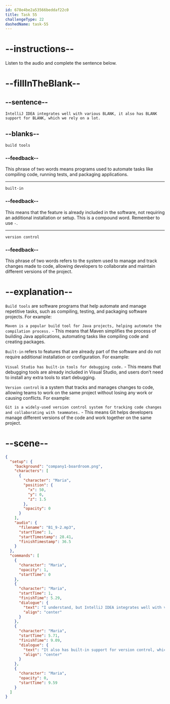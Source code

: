 ```yaml
---
id: 678e4be2a53566beddaf22c0
title: Task 55
challengeType: 22
dashedName: task-55
---
```


<!-- (audio) Maria: I understand, but IntelliJ IDEA integrates well with various build tools. It also has built-in support for version control, which we rely on a lot. -->

# --instructions--

Listen to the audio and complete the sentence below.

# --fillInTheBlank--

## --sentence--

`IntelliJ IDEA integrates well with various BLANK, it also has BLANK support for BLANK, which we rely on a lot.`

## --blanks--

`build tools`

### --feedback--

This phrase of two words means programs used to automate tasks like compiling code, running tests, and packaging applications.

---

`built-in`

### --feedback--

This means that the feature is already included in the software, not requiring an additional installation or setup. This is a compound word. Remember to use `-`.

---

`version control`

### --feedback--

This phrase of two words refers to the system used to manage and track changes made to code, allowing developers to collaborate and maintain different versions of the project.

# --explanation--

`Build tools` are software programs that help automate and manage repetitive tasks, such as compiling, testing, and packaging software projects. For example:

`Maven is a popular build tool for Java projects, helping automate the compilation process.` - This means that Maven simplifies the process of building Java applications, automating tasks like compiling code and creating packages.

`Built-in` refers to features that are already part of the software and do not require additional installation or configuration. For example:

`Visual Studio has built-in tools for debugging code.` - This means that debugging tools are already included in Visual Studio, and users don’t need to install any extra tools to start debugging.

`Version control` is a system that tracks and manages changes to code, allowing teams to work on the same project without losing any work or causing conflicts. For example:

`Git is a widely-used version control system for tracking code changes and collaborating with teammates.` - This means Git helps developers manage different versions of the code and work together on the same project.

# --scene--

```json
{
  "setup": {
    "background": "company1-boardroom.png",
    "characters": [
      {
        "character": "Maria",
        "position": {
          "x": 50,
          "y": 0,
          "z": 1.5
        },
        "opacity": 0
      }
    ],
    "audio": {
      "filename": "B1_9-2.mp3",
      "startTime": 1,
      "startTimestamp": 28.41,
      "finishTimestamp": 36.5
    }
  },
  "commands": [
    {
      "character": "Maria",
      "opacity": 1,
      "startTime": 0
    },
    {
      "character": "Maria",
      "startTime": 1,
      "finishTime": 5.29,
      "dialogue": {
        "text": "I understand, but IntelliJ IDEA integrates well with various build tools.",
        "align": "center"
      }
    },
    {
      "character": "Maria",
      "startTime": 5.71,
      "finishTime": 9.09,
      "dialogue": {
        "text": "It also has built-in support for version control, which we rely on a lot.",
        "align": "center"
      }
    },
    {
      "character": "Maria",
      "opacity": 0,
      "startTime": 9.59
    }
  ]
}
```
